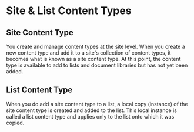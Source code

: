 # Site & List Content Types

## Site Content Type

You create and manage content types at the site level. When you create a new content type and add it to a site's collection of content types, it becomes what is known as a site content type. At this point, the content type is available to add to lists and document libraries but has not yet been added.

## List Content Type

When you do add a site content type to a list, a local copy (instance) of the site content type is created and added to the list. This local instance is called a list content type and applies only to the list onto which it was copied.
